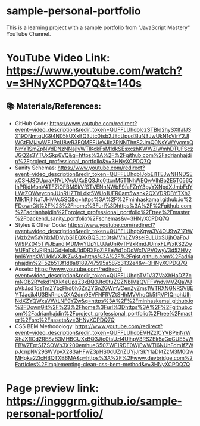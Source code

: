 # sample-personal-portfolio

This is a learning project with a sample portfolio from "JavaScript Mastery" YouTube Channel.

# YouTube Video Link: https://www.youtube.com/watch?v=3HNyXCPDQ7Q&t=140s

## 📚 Materials/References:

-   GitHub Code:
    https://www.youtube.com/redirect?event=video_description&redir_token=QUFFLUhqblczSTBId2hySXlfalJSX19ONmtqUG94N05kUXxBQ3Jtc0tsb2JEcUpud3luN3JwUkN1cVlrY2JIWGtFMjJwWEJPcU8wR3FQMEFUeVJic2RNNThnS2JmQ0NsYWYycmxQNmY1SmZpNVdDNzNNajlvWTlKckFsM1dkSEsxczhKWWZIWmhDTUFSczJGQ2s3YTUxSkp6VQ&q=https%3A%2F%2Fgithub.com%2Fadrianhajdin%2Fproject_professional_portfolio&v=3HNyXCPDQ7Q
-   Sanity Schemas:
    https://www.youtube.com/redirect?event=video_description&redir_token=QUFFLUhqblJobEl1TEJwNHNDSExCSHJSOUpraXRVLXVsUXxBQ3Jtc0ttcnM5T1NhWEQwVlhBb2E5T056QlhPRjdMbnV4TFZjOFBMSkVfSTVENnNWbF9faFZnY3pyYXNpdXJmbFdYLWtZOWwycnpJUnRHZThLdkt5WUo1UFR0am5wank2QXVDRDBYTXh2Mlk1RjhNaTJHMVc5SQ&q=https%3A%2F%2Fminhaskamal.github.io%2FDownGit%2F%23%2Fhome%3Furl%3Dhttps%3A%2F%2Fgithub.com%2Fadrianhajdin%2Fproject_professional_portfolio%2Ftree%2Fmaster%2Fbackend_sanity_portfolio%2Fschemas&v=3HNyXCPDQ7Q
-   Styles & Other Code:
    https://www.youtube.com/redirect?event=video_description&redir_token=QUFFLUhqbXgya3V4OU9wZ1ZtWjMzb2w5aVNxMDNybS1EQXxBQ3Jtc0tsMVhLZV9sel9JLUxSUjhOaFpJWl9PZ045TWJEandlMDMwYUpYLUJaUnRvTF9xRmdJUmxFLWxKS2ZwVUFaTk1vRjRnUGdHelpiU1dDRXFoZlFEeWd1bDdWc1VPV0wyV3d5ZHVybnl6YnpXWUdkVXJKZw&q=https%3A%2F%2Fgist.github.com%2Fadrianhajdin%2F52b513f1d8a8189747595a587c3132e4&v=3HNyXCPDQ7Q
-   Assets:
    https://www.youtube.com/redirect?event=video_description&redir_token=QUFFLUhqbTV1V3ZVaXhHaDZZcmNOb2RYekd1NXk4eUpzZ3xBQ3Jtc0tuZGZNblMzQVFFVndvMVZQaWJpVkJsdTdsTmZYbzFhd0h6ZnZYSnZGWmVCenZyZms1WTRXNGNRSVBEYTJacjk4U3BkRncxOXA2dm9EVFNFRVZtSHhMVVhoQk5fRVF1QnphUlhNdXZYQWxaVWtLNF9YZw&q=https%3A%2F%2Fminhaskamal.github.io%2FDownGit%2F%23%2Fhome%3Furl%3Dhttps%3A%2F%2Fgithub.com%2Fadrianhajdin%2Fproject_professional_portfolio%2Ftree%2Fmaster%2Fsrc%2Fassets&v=3HNyXCPDQ7Q
-   CSS BEM Methodology:
    https://www.youtube.com/redirect?event=video_description&redir_token=QUFFLUhqbEVHZzlCYVBPejNrWXhJX1lCd2RESzB3MHBCUXxBQ3Jtc0tsUzl4UlhpV3RSZEk5aGpCUE5vWFBWZEptS1ZSOWh3X200emhueG50ZWF1RDE0WjEwWTl6NUhFdm1fZWpJcnpNV29SWVpvX283aHFwZ3pHS0dUZnZUYjJrSkY1aDktZzM3M0QwMHpka2ZlcHBQTXB6MA&q=https%3A%2F%2Fwww.devbridge.com%2Farticles%2Fimplementing-clean-css-bem-method&v=3HNyXCPDQ7Q


# Page preview link: https://ingggrm.github.io/sample-personal-portfolio/
